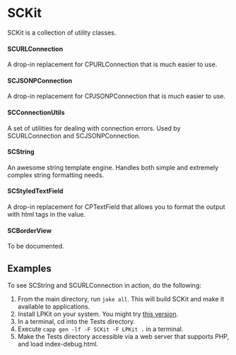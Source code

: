# SCKit

SCKit is a collection of utility classes.

#### SCURLConnection
A drop-in replacement for CPURLConnection that is much easier to use.

#### SCJSONPConnection
A drop-in replacement for CPJSONPConnection that is much easier to use.

#### SCConnectionUtils
A set of utilities for dealing with connection errors. Used by SCURLConnection and SCJSONPConnection.

#### SCString
An awesome string template engine. Handles both simple and extremely complex string formatting needs.

#### SCStyledTextField
A drop-in replacement for CPTextField that allows you to format the output with html tags in the value.

#### SCBorderView
To be documented.

## Examples
To see SCString and SCURLConnection in action, do the following:

1. From the main directory, run `jake all`. This will build SCKit and make it available to applications.
1. Install LPKit on your system. You might try [this version](https://github.com/aljungberg/LPKit.git).
1. In a terminal, cd into the Tests directory.
1. Execute `capp gen -lf -F SCKit -F LPKit .` in a terminal.
1. Make the Tests directory accessible via a web server that supports PHP, and load index-debug.html.
